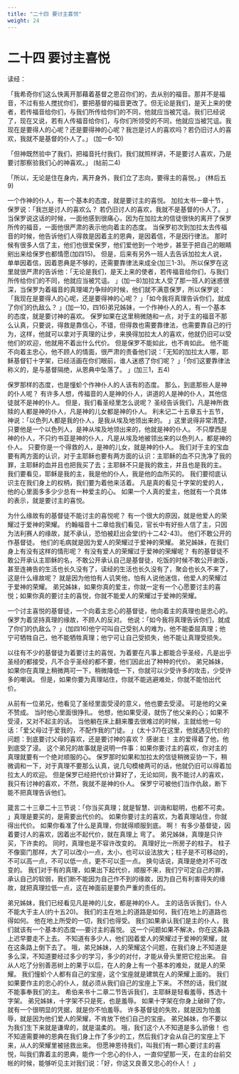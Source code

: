 ```yaml
---
title: "二十四 要讨主喜悦"
weight: 24
---
```


# 二十四 要讨主喜悦


读经：

「我希奇你们这么快离开那藉着基督之恩召你们的，去从别的福音。那并不是福音，不过有些人搅扰你们，要把基督的福音更改了。但无论是我们，是天上来的使者，若传福音给你们，与我们所传给你们的不同，他就应当被咒诅。我们已经说了，现在又说，若有人传福音给你们，与你们所领受的不同，他就应当被咒诅。我现在是要得人的心呢？还是要得神的心呢？我岂是讨人的喜欢吗？若仍旧讨人的喜欢，我就不是基督的仆人了。」
(加一6-10)

「但神既然验中了我们，把福音托付我们，我们就照样讲，不是要讨人喜欢，乃是要讨那察验我们心的神喜欢。」
(帖前二4)

「所以，无论是住在身内，离开身外，我们立了志向，要得主的喜悦。」
(林后五9)

一个作神的仆人，有一个基本的态度，就是要讨主的喜悦。
加拉太书一章十节，保罗说：「我岂是讨人的喜欢么？
若仍旧讨人的喜欢，我就不是基督的仆人了。
」当保罗说这话的时候，一面他感到很痛心，因为在加拉太的信徒很快的离开了保罗所传的福音，一面他很严肃的表示他向着主的态度。
当保罗初次到加拉太去传福音的时候，他告诉他们人得救是因着主的恩典，是因着信，不是因行律法。
那时候有很多人信了主，他们也很爱保罗，他们爱他到一个地步，甚至于把自己的眼睛剜出来给保罗也都情愿(加四15)。
但是，后来有另外一班人去告诉加拉太人说，单单因着信，因着恩典是不够的，还需要靠律法来成全(加三1-3)。
所以保罗在这里就很严肃的告诉他：「无论是我们，是天上来的使者，若传福音给你们，与我们所传给你们的不同，他就应当被咒诅。
」(加一8)加拉太人受了那一班人的迷惑很深，当保罗为着福音的真理竭力争辩的时候，他们就不满意保罗，所以保罗说：「我现在是要得人的心呢，还是要得神的心呢？
」「如今我将真理告诉你们，就成了你们的仇敌么？
」(加一10，四16)弟兄姊妹，一个作神仆人的人，有一个基本的态度，就是要讨神的喜欢。
保罗如果在这里稍微随和一点，对于主的福音不那么认真，只要说，得救是靠信心，不错，但得救也需要靠律法，也需要靠自己的行为，这样，他就可以拿对于真理的让步，来换得加拉太人的喜欢，他就仍旧可以受他们的欢迎，他就用不着出什么代价。
但是保罗不能如此，也不肯如此。
他不能不向着主忠心，他不顾人的情面，很严肃的责备他们说：「无知的加拉太人哪，耶稣基督钉十字架，已经活画在你们眼前，谁人迷惑了你们呢？
」「你们这要靠律法称义的，是与基督隔绝，从恩典中坠落了。
」(加三1，五4)

保罗那样的态度，也是憧蚧个作神仆人的人该有的态度。
那么，到底那些人是神的仆人呢？
有许多人想，传福音的人是神的仆人，讲道的人是神的仆人，其他信徒就不是神的仆人。
但是，我们看圣经里怎么说呢？
圣经告诉我们，凡是神所救赎的人都是神的仆人，凡是神的儿女都是神的仆人。
利未记二十五章五十五节，神说：「以色列人都是我的仆人，是我从埃及地领出来的。
」这里说得非常清楚，只要他是一个以色列人，是神从埃及地领出来的，他就是神的仆人。
不只摩西是神的仆人，不只约书亚是神的仆人，凡是从埃及地被领出来的以色列人，都是神的仆人。
只要你是一个得救的人，是神的儿女，就是神的仆人。
我们对于主的宝血要有两方面的认识，对于主耶稣也要有两方面的认识：主耶稣的血不只洗净了我的罪，主耶稣的血并且也把我买了去；主耶稣不只是我的救主，并且也是我的主。
我们要看见，耶稣是我的主，我是他的仆人，我是他的血所买的。
我们要彻底认识主在我们身上的权柄，我们要为着他来活着。
凡是真的看见十字架的爱的人，他的心里面多多少少总有一种爱主的心。
如果一个人真的爱主，他就有一个具体的表示，就是要讨主的喜悦。

为什么缘故有的基督徒不能讨主的喜悦呢？
有一个很大的原因，就是他爱人的荣耀过于爱神的荣耀。
约翰福音十二章给我们看见，官长中有好些人信了主，只因为法利赛人的缘故，就不承认，恐怕被赶出会堂(约十二42-43)。
他们不敢公开的作基督徒。
他们的毛病就是因为爱人的荣耀过于爱神的荣耀。
弟兄姊妹，在我们身上有没有这样的情形呢？
有没有爱人的荣耀过于爱神的荣耀呢？
有的基督徒不敢公开承认主耶稣的名，不敢公开承认自己是基督徒，吃饭的时候不敢公开谢饭，甚至连祷告的生活也长久没有了，读经的生活也长久没有了，聚会也长久不来了，这是什么缘故呢？
就是因为他怕有人讥笑他，怕有人说他迷信，他爱人的荣耀过于爱神的荣耀。
弟兄姊妹，如果你真的爱主，你就一定有一个心愿要讨主的喜悦；如果你真的要讨主的喜悦，你就不能爱人的荣耀过于爱神的荣耀。

一个讨主喜悦的基督徒，一个向着主忠心的基督徒，他向着主的真理也是忠心的。
保罗为着坚持真理的缘故，不顾人的反对。
他说：「如今我将真理告诉你们，就成了你们的仇敌么？
」(加四16)他宁可叫自己受别人的难为，他不能委屈真理；他宁可牺牲自己，他不能牺牲真理；他宁可让自己受损失，他不能让真理受损失。

以往有不少的基督徒为着要讨主的喜悦，为着要在凡事上都能合乎圣经，凡是出乎圣经的都接受，凡不合乎圣经的都不要，他们因此出了种种的代价。
弟兄姊妹，如果你在真理上稍微两可一下，稍微降低一下，你就可以少受许多的攻击，少受许多的嘲讽。
但是，如果你要为真理站住，你就不能逃避难处，你就不能怕出代价。

从前有一位弟兄，他看见了圣经里面受浸的意义，他也要去受浸。
可是他的父亲不赞成。
当时他心里面很挣扎。
他想，他如果受浸，就伤了他父亲的心；如果不受浸，又对不起主的话。
当他躺在床上翻来覆去很难过的时候，主就给他一句话：「爱父母过于爱我的，不配作我的门徒。
」(太十37)在这里，他就遇见代价的问题：到底要讨父母的喜欢，还是要讨神的喜欢？
感谢主！
主的爱得着了他，他到底受了浸。
这个弟兄的故事就是说明一件事：如果你要讨主的喜欢，你对主的真理就要有一个绝对顺服的心。
保罗那时如果和加拉太的信徒稍微妥协一下，稍微调和一下，对于真理不要那么认真，说几句模棱两可的话，他就仍旧可以得着加拉太人的欢迎。
但是保罗已经把代价计算好了，无论如同，我不能讨人的喜欢，我只有讨神的喜欢，不然，我就不是神的仆人。
保罗宁可被他们当作仇敌，断下能不把真理告诉他们。

箴言二十三章二十三节说：「你当买真理；就是智慧、训诲和聪明，也都不可卖。
」真理是要买的，是需要出代价的。
如果你要讨主的喜欢，为着真理站住，你就得出代价。
如果你看准了什么是真理，你就得顺服到底。
啊！
有多少基督徒，因着要讨人的喜欢，因着出不起代价，就在真理上 弯了。
弟兄姊妹，真理是只许买，下许卖的。
同时，真理也是不容许改变的。
真理好比一所房子的柱子。
柱子不像窗门那样，大了可以改小一点，太小，也可以设法放大；柱子是不可移动的，不可以高一点，不可以低一点，更不可以歪一点。
换句话说，真理是绝对不可改变的。
我们对于有的真理，如果出下起代价，顺服不来，我们宁可定自己的罪，承认自己的软弱，我们断不能因为自己作不到的缘故，因为自己有利害得失的缘故，就把真理拉低一点，这在神面前是要负严重的责任的。

弟兄姊妹，我们已经看见凡是神的儿女，都是神的仆人。
主的话告诉我们，仆人不能大于主人(约十五20)。
我们的主在地上的道路是如何，我们在地上的道路也得如何。
他在地上所受的一切，我们也得受。
我们如果承认我们是主的仆人，我们就该有一个基本的态度──要讨主的喜悦。
这一个问题如果不解决，你在这条路上迟早要走不上去。
不知道有多少人，他们因着爱人的荣耀过于爱神的荣耀，就在这条路上倒下去了。
哦，弟兄姊妹，人的荣耀这个问题，在我们身上不知道是多么深，不知道要经过多少的学习，多少的对付，才能从骨头里把它挖出来。
自从人吃了分别善恶树上的果于以后，在人的身上有一个基本的难处，就是人的荣耀。
我们憧蚧个人都有自己的宝座，这个宝座就是建筑在人的荣耀上面的。
我们如果要作主的忠心的仆人，就必须从我们自己的宝座上下来。
不然的话，我们就不能事奉我们的主。
希伯来书十二章二节告诉我们，主耶稣是轻看羞辱，拣选十字架。
弟兄姊妹，十字架不只是死，也是羞辱。
如果十字架在你身上破碎了你，就有一个很明显的凭据，就是你不怕羞辱。
许多基督徒的失败，就是因为怕羞辱，就是因为他们爱人的荣耀，不肯放下他们自己的宝座。
弟兄姊妹，你不要以为我们生下来就是谦卑的，就是温柔的。
哦，我们这个人不知道是多么骄傲！
也不知道需要神的恩典在我们身上作了多少的工，然后我们才会从自己的宝座上下来，从人的荣耀里被拯救出来。
但愿神恩待我们，叫我们有一颗心要讨主的喜悦，叫我们靠着主的恩典，能作一个忠心的仆人，一直仰望那一天，在主的台前交帐的时候，能够听见主对我们说：「好，你这又良善又忠心的仆人！
」
